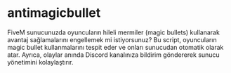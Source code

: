 # antimagicbullet
FiveM sunucunuzda oyuncuların hileli mermiler (magic bullets) kullanarak avantaj sağlamalarını engellemek mi istiyorsunuz? Bu script, oyuncuların magic bullet kullanmalarını tespit eder ve onları sunucudan otomatik olarak atar. Ayrıca, olaylar anında Discord kanalınıza bildirim göndererek sunucu yönetimini kolaylaştırır.
